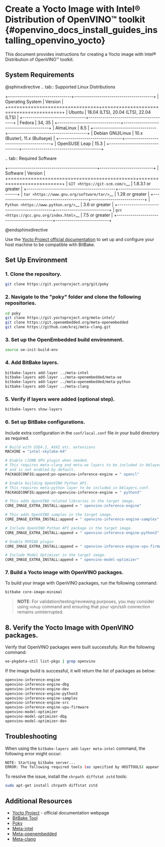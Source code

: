 # Create a Yocto Image with Intel® Distribution of OpenVINO™ toolkit {#openvino_docs_install_guides_installing_openvino_yocto}

This document provides instructions for creating a Yocto image with Intel® Distribution of OpenVINO™ toolkit.

## System Requirements

@sphinxdirective
.. tab:: Supported Linux Distributions

   +--------------------------------+----------------------------------------+
   | Operating System               | Version                                |
   +================================+========================================+
   | Ubuntu                         | 18.04 (LTS), 20.04 (LTS), 22.04 (LTS)  |
   +--------------------------------+----------------------------------------+
   | Fedora                         | 34, 35                                 |
   +--------------------------------+----------------------------------------+
   | AlmaLinux                      | 8.5                                    |
   +--------------------------------+----------------------------------------+
   | Debian GNU/Linux               | 10.x (Buster), 11.x (Bullseye)         |
   +--------------------------------+----------------------------------------+
   | OpenSUSE Leap                  | 15.3                                   |
   +--------------------------------+----------------------------------------+

.. tab::  Required Software

   +---------------------------------------------+---------------------------+
   | Software                                    | Version                   |
   +=============================================+===========================+
   | `GIT <https://git-scm.com/>`__              | 1.8.3.1 or greater        |
   +---------------------------------------------+---------------------------+
   | `tar <https://www.gnu.org/software/tar/>`__ | 1.28 or greater           |
   +---------------------------------------------+---------------------------+
   | `Python <https://www.python.org/>`__        | 3.6 or greater            |
   +---------------------------------------------+---------------------------+
   | `gcc <https://gcc.gnu.org/index.html>`__    | 7.5 or greater            |
   +---------------------------------------------+---------------------------+

@endsphinxdirective


Use the [Yocto Project official documentation](https://docs.yoctoproject.org/brief-yoctoprojectqs/index.html#compatible-linux-distribution) to set up and configure your host machine to be compatible with BitBake.

## Set Up Environment

### 1. Clone the repository.

```sh
git clone https://git.yoctoproject.org/git/poky
```

### 2. Navigate to the "poky" folder and clone the following repositories.

```sh
cd poky
git clone https://git.yoctoproject.org/meta-intel/
git clone https://git.openembedded.org/meta-openembedded
git clone https://github.com/kraj/meta-clang.git
```

### 3. Set up the OpenEmbedded build environment.

```sh
source oe-init-build-env
```

### 4. Add BitBake layers.

```sh
bitbake-layers add-layer ../meta-intel
bitbake-layers add-layer ../meta-openembedded/meta-oe
bitbake-layers add-layer ../meta-openembedded/meta-python
bitbake-layers add-layer ../meta-clang
```

### 5. Verify if layers were added (optional step).

```sh
bitbake-layers show-layers
```

### 6. Set up BitBake configurations.

Include extra configuration in the `conf/local.conf` file in your build directory as required.

```sh
# Build with SSE4.2, AVX2 etc. extensions
MACHINE = "intel-skylake-64"

# Enable clDNN GPU plugin when needed.
# This requires meta-clang and meta-oe layers to be included in bblayers.conf
# and is not enabled by default.
PACKAGECONFIG:append:pn-openvino-inference-engine = " opencl"

# Enable building OpenVINO Python API.
# This requires meta-python layer to be included in bblayers.conf.
PACKAGECONFIG:append:pn-openvino-inference-engine = " python3"

# This adds OpenVINO related libraries in the target image.
CORE_IMAGE_EXTRA_INSTALL:append = " openvino-inference-engine"

# This adds OpenVINO samples in the target image.
CORE_IMAGE_EXTRA_INSTALL:append = " openvino-inference-engine-samples"

# Include OpenVINO Python API package in the target image.
CORE_IMAGE_EXTRA_INSTALL:append = " openvino-inference-engine-python3"

# Enable MYRIAD plugin
CORE_IMAGE_EXTRA_INSTALL:append = " openvino-inference-engine-vpu-firmware"

# Include Model Optimizer in the target image.
CORE_IMAGE_EXTRA_INSTALL:append = " openvino-model-optimizer"
```

### 7. Build a Yocto image with OpenVINO packages.

To build your image with OpenVINO packages, run the following command:

```sh
bitbake core-image-minimal
```

> **NOTE**: For validation/testing/reviewing purposes, you may consider using `nohup` command and ensuring that your vpn/ssh connection remains uninterrupted.

## 8. Verify the Yocto Image with OpenVINO packages.

Verify that OpenVINO packages were built successfully.
Run the following command:
```sh
oe-pkgdata-util list-pkgs | grep openvino
```

If the image build is successful, it will return the list of packages as below:
```sh
openvino-inference-engine
openvino-inference-engine-dbg
openvino-inference-engine-dev
openvino-inference-engine-python3
openvino-inference-engine-samples
openvino-inference-engine-src
openvino-inference-engine-vpu-firmware
openvino-model-optimizer
openvino-model-optimizer-dbg
openvino-model-optimizer-dev
```
## Troubleshooting

When using the `bitbake-layers add-layer meta-intel` command, the following error might occur:
```sh
NOTE: Starting bitbake server...
ERROR: The following required tools (as specified by HOSTTOOLS) appear to be unavailable in PATH, please install them in order to proceed: chrpath diffstat pzstd zstd
```

To resolve the issue, install the `chrpath diffstat zstd` tools:

```sh
sudo apt-get install chrpath diffstat zstd
```

## Additional Resources

- [Yocto Project](https://docs.yoctoproject.org/) - official documentation webpage
- [BitBake Tool](https://docs.yoctoproject.org/bitbake/)
- [Poky](https://git.yoctoproject.org/poky)
- [Meta-intel](https://git.yoctoproject.org/meta-intel/tree/README)
- [Meta-openembedded](http://cgit.openembedded.org/meta-openembedded/tree/README)
- [Meta-clang](https://github.com/kraj/meta-clang/tree/master/#readme)